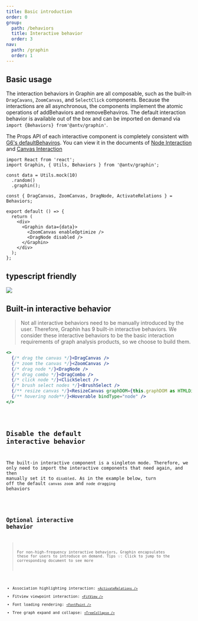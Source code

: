 ```yaml
---
title: Basic introduction
order: 0
group:
  path: /behaviors
  title: Interactive behavior
  order: 3
nav:
  path: /graphin
  order: 1
---
```


## Basic usage

The interaction behaviors in Graphin are all composable, such as the built-in `DragCavans`, `ZoomCanvas`, and `SelectClick` components. Because the interactions are all asynchronous, the components implement the atomic operations of addBehaviors and removeBehaviros. The default interaction behavior is available out of the box and can be imported on demand via `import {Behaviors} from'@antv/graphin'`.

The Props API of each interactive component is completely consistent with [G6's defaultBehaviros](https://g6.antv.vision/zh/docs/manual/middle/states/defaultBehavior). You can view it in the documents of [Node Interaction](/graphin/behaviors/node) and [Canvas Interaction](/graphin/behaviors/canvas)

```tsx | pure
import React from 'react';
import Graphin, { Utils, Behaviors } from '@antv/graphin';

const data = Utils.mock(10)
  .random()
  .graphin();

const { DragCanvas, ZoomCanvas, DragNode, ActivateRelations } = Behaviors;

export default () => {
  return (
    <div>
      <Graphin data={data}>
        <ZoomCanvas enableOptimize />
        <DragNode disabled />
      </Graphin>
    </div>
  );
};
```

## typescript friendly

![](https://gw.alipayobjects.com/mdn/rms_402c1a/afts/img/A*xpoaRpOGme4AAAAAAAAAAAAAARQnAQ)

## Built-in interactive behavior

> Not all interactive behaviors need to be manually introduced by the user. Therefore, Graphin has 9 built-in interactive behaviors. We consider these interactive behaviors to be the basic interaction requirements of graph analysis products, so we choose to build them.

```jsx | pure
<>
  {/* drag the canvas */}<DragCanvas />
  {/* zoom the canvas */}<ZoomCanvas />
  {/* drag node */}<DragNode />
  {/* drag combo */}<DragCombo />
  {/* click node */}<ClickSelect />
  {/* brush select nodes */}<BrushSelect />
  {/** resize canvas */}<ResizeCanvas graphDOM={this.graphDOM as HTMLDivElement} />
  {/** hovering node**/}<Hoverable bindType="node" />
</>
```

<code src='./demos/index.tsx'>

## Disable the default interactive behavior

The built-in interactive component is a singleton mode. Therefore, we only need to import the interactive components that need again, and then manually set it to `disabled`. As in the example below, turn off the default `canvas zoom` and `node dragging` behaviors

<code src='./demos/disabled.tsx'>

## Optional interactive behavior

> For non-high-frequency interactive behaviors, Graphin encapsulates these for users to introduce on demand. Tips 💡: Click to jump to the corresponding document to see more

- Association highlighting interaction: [`<ActivateRelations />`](/graphin/behaviors/node#activaterelations)
- Fitview viewpoint interaction: [`<FitView />`](/graphin/behaviors/canvas#fitview)
- Font loading rendering: [`<FontPaint />`](/graphin/behaviors/node#fontpaint)
- Tree graph expand and collapse: [`<TreeCollapse />`](/graphin/behaviors/node#treecollapse)
